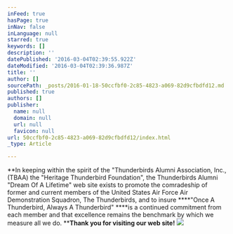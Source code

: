 ```yaml
---
inFeed: true
hasPage: true
inNav: false
inLanguage: null
starred: true
keywords: []
description: ''
datePublished: '2016-03-04T02:39:55.922Z'
dateModified: '2016-03-04T02:39:36.987Z'
title: ''
author: []
sourcePath: _posts/2016-01-18-50ccfbf0-2c85-4823-a069-82d9cfbdfd12.md
published: true
authors: []
publisher:
  name: null
  domain: null
  url: null
  favicon: null
url: 50ccfbf0-2c85-4823-a069-82d9cfbdfd12/index.html
_type: Article

---
```

**In keeping within the spirit of the "Thunderbirds Alumni Association, Inc., (TBAA) the "Heritage Thunderbird Foundation", the Thunderbirds Alumni "Dream Of A Lifetime" web site exists to promote the comradeship of former and current members of the United States Air Force Air Demonstration Squadron, The Thunderbirds, and to insure ****"Once A Thunderbird, Always A Thunderbird" ****is a continued commitment from each member and that excellence remains the benchmark by which we measure all we do. ****Thank you for visiting our web site!**
![](https://the-grid-user-content.s3-us-west-2.amazonaws.com/6329d4b9-6380-48fe-8c74-61f42d2a1b63.jpg)